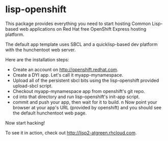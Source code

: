 lisp-openshift
==============

This package provides everything you need to start hosting Common
Lisp-based web applications on Red Hat free OpenShift Express hosting
platform.

The default app template uses SBCL and a quicklisp-based dev platform
with the hunchentoot web server.

Here are the installation steps:

* Create an account on http://openshift.redhat.com.
* Create a DYI app. Let's call it myapp-mynamespace.
* Upload all of the persistent sbcl bits using the lisp-openshift  provided upload-sbcl script.
* Checkout myapp-mynamespace app from openshift's git repo.
* cd into that directory and run lisp-openshift's init-app script.
* commit and push your app, then wait for it to build.
n
Now point your browser at your app's URL (provided by openshift) and
you should see the default hunchentoot web page.

Now start hacking!

To see it in action, check out http://lisp2-atgreen.rhcloud.com.
